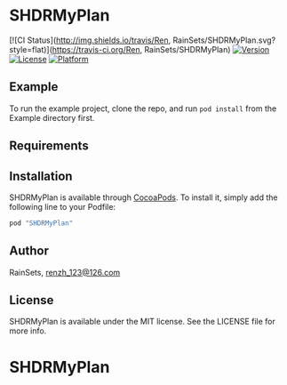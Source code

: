 # SHDRMyPlan

[![CI Status](http://img.shields.io/travis/Ren, RainSets/SHDRMyPlan.svg?style=flat)](https://travis-ci.org/Ren, RainSets/SHDRMyPlan)
[![Version](https://img.shields.io/cocoapods/v/SHDRMyPlan.svg?style=flat)](http://cocoapods.org/pods/SHDRMyPlan)
[![License](https://img.shields.io/cocoapods/l/SHDRMyPlan.svg?style=flat)](http://cocoapods.org/pods/SHDRMyPlan)
[![Platform](https://img.shields.io/cocoapods/p/SHDRMyPlan.svg?style=flat)](http://cocoapods.org/pods/SHDRMyPlan)

## Example

To run the example project, clone the repo, and run `pod install` from the Example directory first.

## Requirements

## Installation

SHDRMyPlan is available through [CocoaPods](http://cocoapods.org). To install
it, simply add the following line to your Podfile:

```ruby
pod "SHDRMyPlan"
```

## Author

RainSets, renzh_123@126.com

## License

SHDRMyPlan is available under the MIT license. See the LICENSE file for more info.
# SHDRMyPlan
